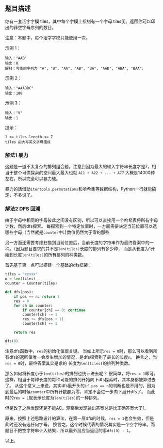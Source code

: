 ## 题目描述
你有一套活字字模 tiles，其中每个字模上都刻有一个字母 tiles[i]。返回你可以印出的非空字母序列的数目。

注意：本题中，每个活字字模只能使用一次。

示例 1：
```
输入："AAB"
输出：8
解释：可能的序列为 "A", "B", "AA", "AB", "BA", "AAB", "ABA", "BAA"。
```
示例 2：
```
输入："AAABBC"
输出：188
```
示例 3：
```
输入："V"
输出：1
```
 

提示：
```
1 <= tiles.length <= 7
tiles 由大写英文字母组成
```

### 解法1 暴力
这题是一道不太复杂的排列组合题。注意到因为最大的输入字符串长度才是7，相当于整个可供探索的空间最大最大也就
`A11 + A22 + ... + A77` 大概是14000种左右。所以完全可以暴力破。

暴力的话借助`itertools.permutations`和哈希集等数据结构，Python一行就能搞定，不多说了。

### 解法2 DFS 回溯
由于字母中相同的字母彼此之间没有区别，所以可以直接用一个哈希表将所有字母计数，然后dfs探索。
每探索到一个特定位置时，一方面需要决定当前位置可以选哪些字母（当然就是`counter`中计数值仍然大于零的那些

另一方面还需要考虑扫描到当前位置后，当前长度的字符串作为最终答案中的一种。（因为题目要求的并不是`len(tiles)`长度的排列有多少种，
而是从长度为1开始到长度`len(tiles)`的所有排列的种类数。

首先基于第一点可以搭建一个基础的dfs框架：
```python
tiles = "xxxxx"
n = len(tiles)
counter = Counter(tiles)

def dfs(pos):
    if pos == n: return 1
    res = 0
    for ch in counter:
        if counter[ch] == 0: continue
        counter[ch] -= 1
        res += dfs(pos + 1)
        counter[ch] += 1

    return res

dfs(0)
```

注意dfs函数中，`res`的初始化值很关键。
当如上所示`res = 0`时，那么可以看到所有dfs的返回值唯一会发生增加的情况，是dfs探索到了最长的长度`n`。
换言之，当`res = 0`时，最终答案其实是求的 长度为`len(tiles)`的排列种类数。

那么如何将长度小于`len(tiles)`的排列也统计进去呢？
很简单，将`res = 1`即可。
这样，相当于每种长度的每种可能的排列开始向下dfs探索时，其本身都被算进去了。
从这个意义上来说，其实dfs最开头的`if pos == n`的判断也是不用的，因为到最后的时候`counter`中所有计数都为零，肯定不会进一步向下展开dfs了。
而此时的`res = 1`就表示长度为`len(tiles)`的一种排列。

但是改了之后发现还是不能AC。观察后发现输出答案总是比正确答案大了1。

原来，按照上述思路设计的算法，在第一层dfs的时候，`res = 1`也会生效，但是此时还没有选任何字母，
换言之，这个时候代表的情况其实是一个空字符串。而题目不把空字符串计入结果，所以最外层应当返回的事`dfs(0) - 1`。

以上。
